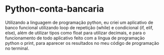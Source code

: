 # Python-conta-bancaria
Utilizando a linguagem de programação python, eu criei um aplicativo de banco funcional
utilizando loop de repetição (while) e condicional (if, elif, else), além de utilizar tipos como float para utilizar decimais, e para o funcionamento de todo aplicativo feito com a língua de programação python o print, para aparecer os resultados no meu código de programação no terminal.
